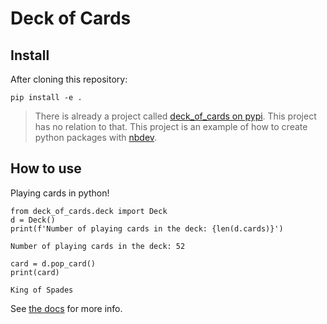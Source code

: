# Deck of Cards



## Install

After cloning this repository:

`pip install -e .`
> There is already a project called [deck_of_cards on pypi](https://pypi.org/project/deck-of-cards/).  This project has no relation to that.  This project is an example of how to create python packages with [nbdev](https://github.com/fastai/nbdev).

## How to use

Playing cards in python!

```
from deck_of_cards.deck import Deck
d = Deck()
print(f'Number of playing cards in the deck: {len(d.cards)}')
```

    Number of playing cards in the deck: 52


```
card = d.pop_card()
print(card)
```

    King of Spades


See [the docs](https://fastai.github.io/deck_of_cards/) for more info.
